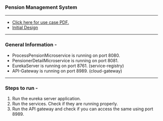 ### Pension Management System

<hr />

<ul>
	<li>
		<a href="Resources/Project-2.pdf">Click here for use case PDF.</a>
	</li>
	<li>
		<a href="Resources/Pension Management System Plan.pdf">Initial Design</a>
	</li>
</ul>

<hr />

### General Information -
<ul>
	<li>
		ProcessPensionMicroservice is running on port 8080.
	</li>
	<li>
		PensionerDetailMicroservice is running on port 8081.
	</li>
	<li>
		EurekaServer is running on port 8761. (service-registry)
	</li>
	<li>
		API-Gateway is running on port 8989. (cloud-gateway)
	</li>
</ul>

<hr />

### Steps to run -
<ol>
	<li>
		Run the eureka server application.
	</li>
	<li>
		Run the services. Check if they are running properly.
	</li>
	<li>
		Run the API gateway and check if you can access the same using port 8989.
	</li>
</ol>